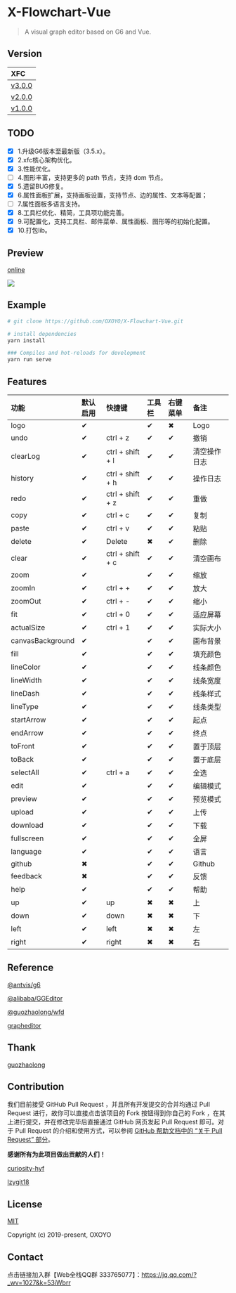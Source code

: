 # X-Flowchart-Vue

> A visual graph editor based on G6 and Vue.

## Version

| XFC |
| :-------- |
| [v3.0.0](https://github.com/OXOYO/X-Flowchart-Vue/tree/v3.0.0) |
| [v2.0.0](https://github.com/OXOYO/X-Flowchart-Vue/tree/v2.0.0) |
| [v1.0.0](https://github.com/OXOYO/X-Flowchart-Vue/tree/v1.0.0) |

## TODO
- [x] 1.升级G6版本至最新版（3.5.x）。
- [x] 2.xfc核心架构优化。
- [x] 3.性能优化。
- [ ] 4.图形丰富，支持更多的 path 节点，支持 dom 节点。
- [x] 5.遗留BUG修复。
- [x] 6.属性面板扩展，支持画板设置，支持节点、边的属性、文本等配置；
- [ ] 7.属性面板多语言支持。
- [x] 8.工具栏优化、精简，工具项功能完善。
- [x] 9.可配置化，支持工具栏、邮件菜单、属性面板、图形等的初始化配置。
- [x] 10.打包lib。

## Preview

[online](http://oxoyo.co/X-Flowchart-Vue/)

![](./document/FlowChart/20200101101220.png)

## Example

``` bash
# git clone https://github.com/OXOYO/X-Flowchart-Vue.git

# install dependencies
yarn install

### Compiles and hot-reloads for development
yarn run serve
```

## Features

| 功能       | 默认启用 | 快捷键            | 工具栏 | 右键菜单 | 备注   |
| :--------- | :--- | :--------------- | :----- | :----- | :---- |
| logo       | ✔   |                   | ✔     | ✖      | Logo | 
| undo       | ✔   | ctrl + z          | ✔     | ✔      | 撤销 | 
| clearLog   | ✔   | ctrl + shift + l  | ✔     | ✔      | 清空操作日志 | 
| history    | ✔   | ctrl + shift + h  | ✔     | ✔      | 操作日志 | 
| redo       | ✔   | ctrl + shift + z  | ✔     | ✔      | 重做 | 
| copy       | ✔   | ctrl + c          | ✔     | ✔      | 复制 | 
| paste      | ✔   | ctrl + v          | ✔     | ✔      | 粘贴 | 
| delete     | ✔   | Delete            | ✖     | ✔      | 删除 | 
| clear      | ✔   | ctrl + shift + c  | ✔     | ✔      | 清空画布 |
| zoom       | ✔   |                   | ✔     | ✔      | 缩放 |
| zoomIn     | ✔   | ctrl + +          | ✔     | ✔      | 放大 |
| zoomOut    | ✔   | ctrl + -          | ✔     | ✔      | 缩小 |
| fit        | ✔   | ctrl + 0          | ✔     | ✔      | 适应屏幕 |
| actualSize | ✔   | ctrl + 1          | ✔     | ✔      | 实际大小 |
| canvasBackground | ✔   |                   | ✔     | ✔      | 画布背景 |
| fill       | ✔   |                   | ✔     | ✔      | 填充颜色 |
| lineColor  | ✔   |                   | ✔     | ✔      | 线条颜色 |
| lineWidth  | ✔   |                   | ✔     | ✔      | 线条宽度 |
| lineDash   | ✔   |                   | ✔     | ✔      | 线条样式 |
| lineType   | ✔   |                   | ✔     | ✔      | 线条类型 |
| startArrow | ✔   |                   | ✔     | ✔      | 起点 |
| endArrow   | ✔   |                   | ✔     | ✔      | 终点 |
| toFront    | ✔   |                   | ✔     | ✔      | 置于顶层 |
| toBack     | ✔   |                   | ✔     | ✔      | 置于底层 |
| selectAll  | ✔   | ctrl + a          | ✔     | ✔      | 全选 |
| edit       | ✔   |                   | ✔     | ✔      | 编辑模式 |
| preview    | ✔   |                   | ✔     | ✔      | 预览模式 |
| upload     | ✔   |                   | ✔     | ✔      | 上传 |
| download   | ✔   |                   | ✔     | ✔      | 下载 |
| fullscreen | ✔   |                   | ✔     | ✔      | 全屏 |
| language   | ✔   |                   | ✔     | ✔      | 语言 |
| github     | ✖   |                   | ✔     | ✔      | Github |
| feedback   | ✖   |                   | ✔     | ✔      | 反馈 |
| help       | ✔   |                   | ✔     | ✔      | 帮助 |
| up         | ✔   | up                | ✖     | ✖      | 上 |
| down       | ✔   | down              | ✖     | ✖      | 下 |
| left       | ✔   | left              | ✖     | ✖      | 左 |
| right      | ✔   | right             | ✖     | ✖      | 右 |

## Reference
[@antvis/g6](https://github.com/antvis/g6)

[@alibaba/GGEditor](https://github.com/alibaba/GGEditor)

[@guozhaolong/wfd](https://github.com/guozhaolong/wfd)

[grapheditor](http://jgraph.github.io/mxgraph/javascript/examples/grapheditor/www/index.html)

## Thank
[guozhaolong](https://github.com/guozhaolong)

## Contribution

我们目前接受 GitHub Pull Request ，并且所有开发提交的合并均通过 Pull Request 进行，故你可以直接点击该项目的 Fork 按钮得到你自己的 Fork ，在其上进行提交，并在修改完毕后直接通过 GitHub 网页发起 Pull Request 即可。对于 Pull Request 的介绍和使用方式，可以参阅 [GitHub 帮助文档中的 “关于 Pull Request” 部分](https://help.github.com/en/articles/about-pull-requests)。

**感谢所有为此项目做出贡献的人们！**

[curiosity-hyf](https://github.com/curiosity-hyf) 

[lzygit18](https://github.com/lzygit18)

## License

[MIT](http://opensource.org/licenses/MIT)

Copyright (c) 2019-present, OXOYO

## Contact

点击链接加入群【Web全栈QQ群 333765077】：https://jq.qq.com/?_wv=1027&k=53iWbrr
